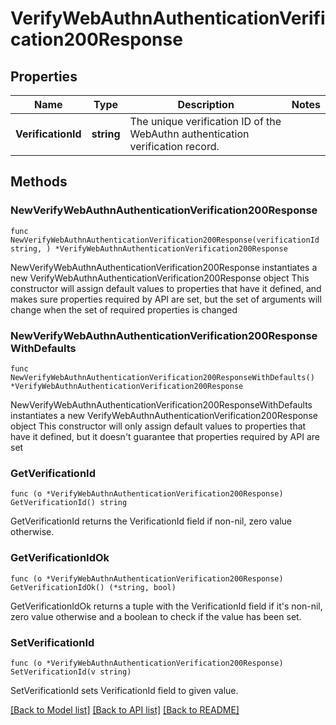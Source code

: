 # VerifyWebAuthnAuthenticationVerification200Response

## Properties

Name | Type | Description | Notes
------------ | ------------- | ------------- | -------------
**VerificationId** | **string** | The unique verification ID of the WebAuthn authentication verification record. | 

## Methods

### NewVerifyWebAuthnAuthenticationVerification200Response

`func NewVerifyWebAuthnAuthenticationVerification200Response(verificationId string, ) *VerifyWebAuthnAuthenticationVerification200Response`

NewVerifyWebAuthnAuthenticationVerification200Response instantiates a new VerifyWebAuthnAuthenticationVerification200Response object
This constructor will assign default values to properties that have it defined,
and makes sure properties required by API are set, but the set of arguments
will change when the set of required properties is changed

### NewVerifyWebAuthnAuthenticationVerification200ResponseWithDefaults

`func NewVerifyWebAuthnAuthenticationVerification200ResponseWithDefaults() *VerifyWebAuthnAuthenticationVerification200Response`

NewVerifyWebAuthnAuthenticationVerification200ResponseWithDefaults instantiates a new VerifyWebAuthnAuthenticationVerification200Response object
This constructor will only assign default values to properties that have it defined,
but it doesn't guarantee that properties required by API are set

### GetVerificationId

`func (o *VerifyWebAuthnAuthenticationVerification200Response) GetVerificationId() string`

GetVerificationId returns the VerificationId field if non-nil, zero value otherwise.

### GetVerificationIdOk

`func (o *VerifyWebAuthnAuthenticationVerification200Response) GetVerificationIdOk() (*string, bool)`

GetVerificationIdOk returns a tuple with the VerificationId field if it's non-nil, zero value otherwise
and a boolean to check if the value has been set.

### SetVerificationId

`func (o *VerifyWebAuthnAuthenticationVerification200Response) SetVerificationId(v string)`

SetVerificationId sets VerificationId field to given value.



[[Back to Model list]](../README.md#documentation-for-models) [[Back to API list]](../README.md#documentation-for-api-endpoints) [[Back to README]](../README.md)


